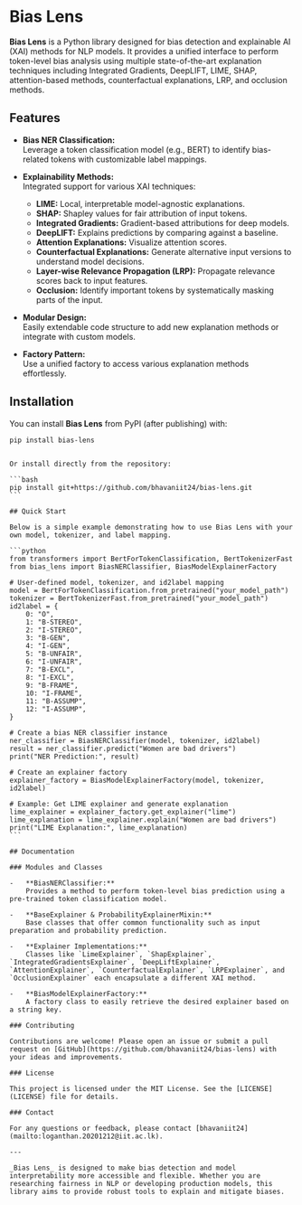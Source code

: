 # Bias Lens

**Bias Lens** is a Python library designed for bias detection and explainable AI (XAI) methods for NLP models. It provides a unified interface to perform token-level bias analysis using multiple state-of-the-art explanation techniques including Integrated Gradients, DeepLIFT, LIME, SHAP, attention-based methods, counterfactual explanations, LRP, and occlusion methods.

## Features

-   **Bias NER Classification:**  
    Leverage a token classification model (e.g., BERT) to identify bias-related tokens with customizable label mappings.

-   **Explainability Methods:**  
    Integrated support for various XAI techniques:

    -   **LIME:** Local, interpretable model-agnostic explanations.
    -   **SHAP:** Shapley values for fair attribution of input tokens.
    -   **Integrated Gradients:** Gradient-based attributions for deep models.
    -   **DeepLIFT:** Explains predictions by comparing against a baseline.
    -   **Attention Explanations:** Visualize attention scores.
    -   **Counterfactual Explanations:** Generate alternative input versions to understand model decisions.
    -   **Layer-wise Relevance Propagation (LRP):** Propagate relevance scores back to input features.
    -   **Occlusion:** Identify important tokens by systematically masking parts of the input.

-   **Modular Design:**  
    Easily extendable code structure to add new explanation methods or integrate with custom models.

-   **Factory Pattern:**  
    Use a unified factory to access various explanation methods effortlessly.

## Installation

You can install **Bias Lens** from PyPI (after publishing) with:

```bash
pip install bias-lens
```

````

Or install directly from the repository:

```bash
pip install git+https://github.com/bhavaniit24/bias-lens.git
```

## Quick Start

Below is a simple example demonstrating how to use Bias Lens with your own model, tokenizer, and label mapping.

```python
from transformers import BertForTokenClassification, BertTokenizerFast
from bias_lens import BiasNERClassifier, BiasModelExplainerFactory

# User-defined model, tokenizer, and id2label mapping
model = BertForTokenClassification.from_pretrained("your_model_path")
tokenizer = BertTokenizerFast.from_pretrained("your_model_path")
id2label = {
    0: "O",
    1: "B-STEREO",
    2: "I-STEREO",
    3: "B-GEN",
    4: "I-GEN",
    5: "B-UNFAIR",
    6: "I-UNFAIR",
    7: "B-EXCL",
    8: "I-EXCL",
    9: "B-FRAME",
    10: "I-FRAME",
    11: "B-ASSUMP",
    12: "I-ASSUMP",
}

# Create a bias NER classifier instance
ner_classifier = BiasNERClassifier(model, tokenizer, id2label)
result = ner_classifier.predict("Women are bad drivers")
print("NER Prediction:", result)

# Create an explainer factory
explainer_factory = BiasModelExplainerFactory(model, tokenizer, id2label)

# Example: Get LIME explainer and generate explanation
lime_explainer = explainer_factory.get_explainer("lime")
lime_explanation = lime_explainer.explain("Women are bad drivers")
print("LIME Explanation:", lime_explanation)
```

## Documentation

### Modules and Classes

-   **BiasNERClassifier:**
    Provides a method to perform token-level bias prediction using a pre-trained token classification model.

-   **BaseExplainer & ProbabilityExplainerMixin:**
    Base classes that offer common functionality such as input preparation and probability prediction.

-   **Explainer Implementations:**
    Classes like `LimeExplainer`, `ShapExplainer`, `IntegratedGradientsExplainer`, `DeepLiftExplainer`, `AttentionExplainer`, `CounterfactualExplainer`, `LRPExplainer`, and `OcclusionExplainer` each encapsulate a different XAI method.

-   **BiasModelExplainerFactory:**
    A factory class to easily retrieve the desired explainer based on a string key.

### Contributing

Contributions are welcome! Please open an issue or submit a pull request on [GitHub](https://github.com/bhavaniit24/bias-lens) with your ideas and improvements.

### License

This project is licensed under the MIT License. See the [LICENSE](LICENSE) file for details.

### Contact

For any questions or feedback, please contact [bhavaniit24](mailto:loganthan.20201212@iit.ac.lk).

---

_Bias Lens_ is designed to make bias detection and model interpretability more accessible and flexible. Whether you are researching fairness in NLP or developing production models, this library aims to provide robust tools to explain and mitigate biases.
````

